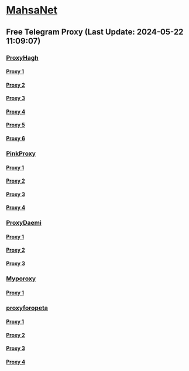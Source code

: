 
# [MahsaNet](https://t.me/mahsa_net)
## Free Telegram Proxy (Last Update: 2024-05-22 11:09:07)
### [ProxyHagh](https://t.me/ProxyHagh)
#### [Proxy 1](tg://proxy?server=142.54.189.107&port=443&secret=eeaa2b136ab43e64286cd737a2136ec9326170742d63656e746f732e6f7267)
#### [Proxy 2](tg://proxy?server=50.7.87.85&port=443&secret=eeaa2b136ab43e64286cd737a2136ec9326170742d63656e746f732e6f7267)
#### [Proxy 3](tg://proxy?server=142.54.189.107&port=443&secret=eeaa2b136ab43e64286cd737a2136ec9326170742d63656e746f732e6f7267)
#### [Proxy 4](tg://proxy?server=50.7.87.85&port=443&secret=eeaa2b136ab43e64286cd737a2136ec9326170742d63656e746f732e6f7267)
#### [Proxy 5](tg://proxy?server=50.7.87.85&port=443&secret=eeaa2b136ab43e64286cd737a2136ec9326170742d63656e746f732e6f7267)
#### [Proxy 6](tg://proxy?server=69.197.146.180&port=443&secret=eeaa2b136ab43e64286cd737a2136ec9326170742d63656e746f732e6f7267)
### [PinkProxy](https://t.me/PinkProxy)
#### [Proxy 1](tg://proxy?server=50.7.85.220&port=443&secret=ee1603010200010001fc030386e24c3add646f636b65722d6d6972726f722e6f7267)
#### [Proxy 2](tg://proxy?server=142.54.189.108&port=443&secret=ee1603010200010001fc030386e24c3add646f636b65722d6d6972726f722e6f7267)
#### [Proxy 3](tg://proxy?server=142.54.189.108&port=443&secret=ee1603010200010001fc030386e24c3add646f636b65722d6d6972726f722e6f7267)
#### [Proxy 4](tg://proxy?server=69.197.146.182&port=443&secret=ee1603010200010001fc030386e24c3add6a7573746573746172652e636f6d)
### [ProxyDaemi](https://t.me/ProxyDaemi)
#### [Proxy 1](tg://proxy?server=5.75.197.199&port=65414&secret=7HQighJPBNMYVRNB6tdkVw)
#### [Proxy 2](tg://proxy?server=jebco.ir.sasha-kids.ir.farzanshop.ir.bornapardaz.n_et.perfumeonline.ir.pmcgroup.ir.zayanderoodcrc.com.powermta.ir.beitolmahdi.org.iauabdanan.ac.ir.pag-co.com.asemanlian.com.comp_arecrm.ir.markeiran.ir.wfkbf.org.neghabcity.ir.aamelec.com.keetabforosh.sbs.&port=443&secret=3dpBFlW2hP6Hq_WOwiNeKBY=)
#### [Proxy 3](tg://proxy?server=cointoin.ir.litcoin-plus.info.&port=443&secret=7vQ1mpsyX_HR5QhN8OD3U3t0Z2p1Lm9yZw)
### [Myporoxy](https://t.me/Myporoxy)
#### [Proxy 1](tg://proxy?server=cloudflare.com.nokia.com.co.uk.do_yo.want_to.clash_with.this.www.microsoft.com.there_is_no.place_like.localhost.www.bing.com.count_with_me.cyou.net.digikala.com.msn.com.bsi.ir.enamad.ir.now_sudo.again_to_fight.everyone.i_am.the_internet.ramcover.sbs.&port=7667&secret=FpABAiIBhwH8AwOG42xL3Q==)
### [proxyforopeta](https://t.me/proxyforopeta)
#### [Proxy 1](tg://proxy?server=78.135.73.235&port=6986&secret=7HQighJPBNMYVRNB6tdkVw)
#### [Proxy 2](tg://proxy?server=5.75.197.199&port=65414&secret=7HQighJPBNMYVRNB6tdkVw)
#### [Proxy 3](tg://proxy?server=cloudflare.com.nokia.com.co.uk.do_yo.want_to.clash_with.this.www.microsoft.com.there_is_no.place_like.localhost.www.bing.com.count_with_me.cyou.net.digikala.com.msn.com.bsi.ir.enamad.ir.now_sudo.again_to_fight.everyone.i_am.the_internet.ramcover.sbs.&port=7667&secret=FpABAiIBhwH8AwOG42xL3Q==)
#### [Proxy 4](tg://proxy?server=50.7.85.218&port=443&secret=eee7ce9f4679bfc87bb93390ed56e2c9686170742d6d6972726f722e6f7267)

    